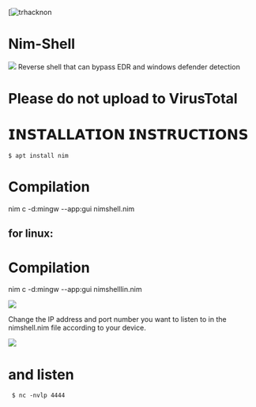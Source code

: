 [![trhacknon](https://img.shields.io/badge/MadeBy-Trhacknon-yellow)
# Nim-Shell
<img src="https://github.com/tucommenceapousser/nim-shelm-1/blob/main/scwin.jpg">
Reverse shell that can bypass EDR and windows defender detection

# Please do not upload to VirusTotal

# 𝗜𝗡𝗦𝗧𝗔𝗟𝗟𝗔𝗧𝗜𝗢𝗡 𝗜𝗡𝗦𝗧𝗥𝗨𝗖𝗧𝗜𝗢𝗡𝗦
    $ apt install nim

# Compilation
nim c -d:mingw --app:gui nimshell.nim

## for linux:
# Compilation
nim c -d:mingw --app:gui nimshelllin.nim



<img src="https://github.com/tucommenceapousser/nim-shelm-1/blob/main/sclin.jpg">

Change the IP address and port number you want to listen to in the nimshell.nim file according to your device.

<img src="https://github.com/tucommenceapousser/nim-shelm-1/blob/main/2.png">

# and listen

     $ nc -nvlp 4444
